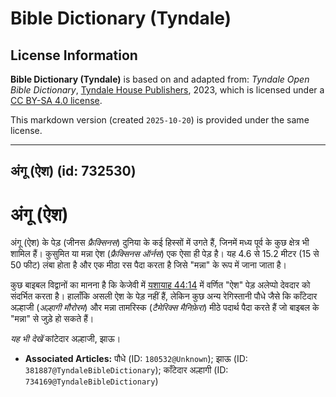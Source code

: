 # Bible Dictionary (Tyndale)

## License Information

**Bible Dictionary (Tyndale)** is based on and adapted from: _Tyndale Open Bible Dictionary_, [Tyndale House Publishers](https://tyndaleopenresources.com/), 2023, which is licensed under a [CC BY-SA 4.0 license](https://creativecommons.org/licenses/by-sa/4.0/legalcode.en).

This markdown version (created `2025-10-20`) is provided under the same license.



--------------------------------

## अंगू (ऐश) (id: 732530)

अंगू (ऐश)
=========

अंगू (ऐश) के पेड़ (जीनस *फ्रैक्सिनस*) दुनिया के कई हिस्सों में उगते हैं, जिनमें मध्य पूर्व के कुछ क्षेत्र भी शामिल हैं। कुसुमित या मन्ना ऐश (*फ्रैक्सिनस ऑर्नस*) एक ऐसा ही पेड़ है। यह 4\.6 से 15\.2 मीटर (15 से 50 फीट) लंबा होता है और एक मीठा रस पैदा करता है जिसे "मन्ना" के रूप में जाना जाता है। 

कुछ बाइबल विद्वानों का मानना ​​है कि केजेवी में [यशायाह 44:14](https://ref.ly/Isa44:14) में वर्णित "ऐश" पेड़ अलेप्पो देवदार को संदर्भित करता है। हालाँकि असली ऐश के पेड़ नहीं हैं, लेकिन कुछ अन्य रेगिस्तानी पौधे जैसे कि काँटेदार अल्हाजी (*अल्हागी मौरोरम*) और मन्ना तामरिस्क (*टैमेरिक्स मैनिफ़ेरा*) मीठे पदार्थ पैदा करते हैं जो बाइबल के "मन्ना" से जुड़े हो सकते हैं।

*यह भी देखें* कांटेदार अल्हाजी, झाऊ।

* **Associated Articles:** पौधे (ID: `180532@Unknown`); झाऊ (ID: `381887@TyndaleBibleDictionary`); काँटेदार अल्हागी (ID: `734169@TyndaleBibleDictionary`)


